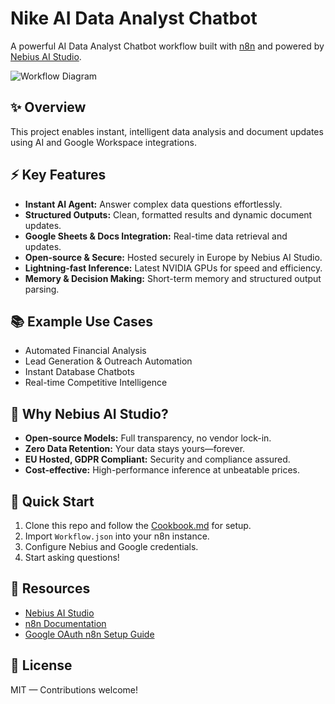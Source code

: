 # Nike AI Data Analyst Chatbot

A powerful AI Data Analyst Chatbot workflow built with [n8n](https://n8n.io/) and powered by [Nebius AI Studio](https://nebius.ai/).

![Workflow Diagram](assets/workflow-diagram.png)

## ✨ Overview

This project enables instant, intelligent data analysis and document updates using AI and Google Workspace integrations.

## ⚡ Key Features

- **Instant AI Agent:** Answer complex data questions effortlessly.
- **Structured Outputs:** Clean, formatted results and dynamic document updates.
- **Google Sheets & Docs Integration:** Real-time data retrieval and updates.
- **Open-source & Secure:** Hosted securely in Europe by Nebius AI Studio.
- **Lightning-fast Inference:** Latest NVIDIA GPUs for speed and efficiency.
- **Memory & Decision Making:** Short-term memory and structured output parsing.

## 📚 Example Use Cases

- Automated Financial Analysis
- Lead Generation & Outreach Automation
- Instant Database Chatbots
- Real-time Competitive Intelligence

## 🌟 Why Nebius AI Studio?

- **Open-source Models:** Full transparency, no vendor lock-in.
- **Zero Data Retention:** Your data stays yours—forever.
- **EU Hosted, GDPR Compliant:** Security and compliance assured.
- **Cost-effective:** High-performance inference at unbeatable prices.

## 🚀 Quick Start

1. Clone this repo and follow the [Cookbook.md](./Cookbook.md) for setup.
2. Import `Workflow.json` into your n8n instance.
3. Configure Nebius and Google credentials.
4. Start asking questions!

## 📌 Resources

- [Nebius AI Studio](https://nebius.ai/)
- [n8n Documentation](https://docs.n8n.io/)
- [Google OAuth n8n Setup Guide](https://docs.n8n.io/integrations/builtin/credentials/Google/)

## 🔖 License

MIT — Contributions welcome! 